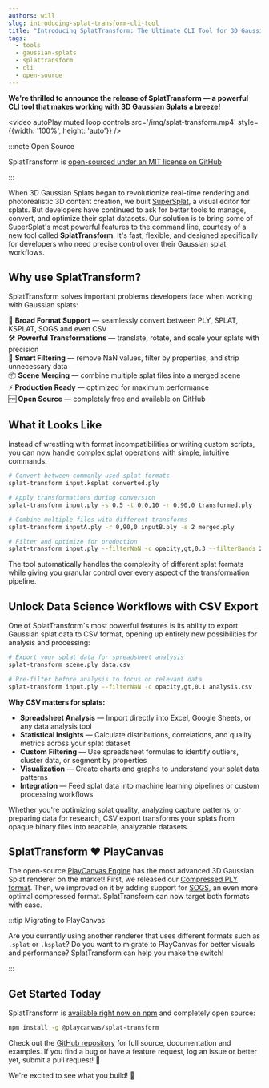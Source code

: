 ```yaml
---
authors: will
slug: introducing-splat-transform-cli-tool
title: "Introducing SplatTransform: The Ultimate CLI Tool for 3D Gaussian Splats"
tags:
  - tools
  - gaussian-splats
  - splattransform
  - cli
  - open-source
---
```


**We're thrilled to announce the release of SplatTransform — a powerful CLI tool that makes working with 3D Gaussian Splats a breeze!**

<video autoPlay muted loop controls src='/img/splat-transform.mp4' style={{width: '100%', height: 'auto'}} />

:::note Open Source

SplatTransform is [open-sourced under an MIT license on GitHub](https://github.com/playcanvas/splat-transform)

:::

When 3D Gaussian Splats began to revolutionize real-time rendering and photorealistic 3D content creation, we built [SuperSplat](https://superspl.at/editor?load=https://d28zzqy0iyovbz.cloudfront.net/db6ab60b/scene.compressed.ply), a visual editor for splats. But developers have continued to ask for better tools to manage, convert, and optimize their splat datasets. Our solution is to bring some of SuperSplat's most powerful features to the command line, courtesy of a new tool called **SplatTransform**. It's fast, flexible, and designed specifically for developers who need precise control over their Gaussian splat workflows.

<!-- truncate -->

## Why use SplatTransform?

SplatTransform solves important problems developers face when working with Gaussian splats:

🔄 **Broad Format Support** — seamlessly convert between PLY, SPLAT, KSPLAT, SOGS and even CSV  
🛠️ **Powerful Transformations** — translate, rotate, and scale your splats with precision  
🧹 **Smart Filtering** — remove NaN values, filter by properties, and strip unnecessary data  
📦 **Scene Merging** — combine multiple splat files into a merged scene  
⚡ **Production Ready** — optimized for maximum performance  
🆓 **Open Source** — completely free and available on GitHub

## What it Looks Like

Instead of wrestling with format incompatibilities or writing custom scripts, you can now handle complex splat operations with simple, intuitive commands:

```bash
# Convert between commonly used splat formats
splat-transform input.ksplat converted.ply

# Apply transformations during conversion
splat-transform input.ply -s 0.5 -t 0,0,10 -r 0,90,0 transformed.ply

# Combine multiple files with different transforms
splat-transform inputA.ply -r 0,90,0 inputB.ply -s 2 merged.ply

# Filter and optimize for production
splat-transform input.ply --filterNaN -c opacity,gt,0.3 --filterBands 2 filtered.ply
```

The tool automatically handles the complexity of different splat formats while giving you granular control over every aspect of the transformation pipeline.

## Unlock Data Science Workflows with CSV Export

One of SplatTransform's most powerful features is its ability to export Gaussian splat data to CSV format, opening up entirely new possibilities for analysis and processing:

```bash
# Export your splat data for spreadsheet analysis
splat-transform scene.ply data.csv

# Pre-filter before analysis to focus on relevant data
splat-transform input.ply --filterNaN -c opacity,gt,0.1 analysis.csv
```

**Why CSV matters for splats:**

- **Spreadsheet Analysis** — Import directly into Excel, Google Sheets, or any data analysis tool
- **Statistical Insights** — Calculate distributions, correlations, and quality metrics across your splat dataset
- **Custom Filtering** — Use spreadsheet formulas to identify outliers, cluster data, or segment by properties
- **Visualization** — Create charts and graphs to understand your splat data patterns
- **Integration** — Feed splat data into machine learning pipelines or custom processing workflows

Whether you're optimizing splat quality, analyzing capture patterns, or preparing data for research, CSV export transforms your splats from opaque binary files into readable, analyzable datasets.

## SplatTransform ❤️ PlayCanvas

The open-source [PlayCanvas Engine](https://github.com/playcanvas/engine) has the most advanced 3D Gaussian Splat renderer on the market! First, we released our [Compressed PLY format](https://blog.playcanvas.com/compressing-gaussian-splats#compressed-ply-format). Then, we improved on it by adding support for [SOGS](https://blog.playcanvas.com/playcanvas-adopts-sogs-for-20x-3dgs-compression), an even more optimal compressed format. SplatTransform can now target both formats with ease.

:::tip Migrating to PlayCanvas

Are you currently using another renderer that uses different formats such as `.splat` or `.ksplat`? Do you want to migrate to PlayCanvas for better visuals and performance? SplatTransform can help you make the switch!

:::

## Get Started Today

SplatTransform is [available right now on npm](https://www.npmjs.com/package/@playcanvas/splat-transform) and completely open source:

```bash
npm install -g @playcanvas/splat-transform
```

Check out the [GitHub repository](https://github.com/playcanvas/splat-transform) for full source, documentation and examples. If you find a bug or have a feature request, log an issue or better yet, submit a pull request! 🙌

We're excited to see what you build! 🚀
